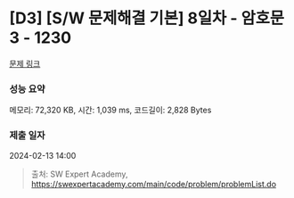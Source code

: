 # [D3] [S/W 문제해결 기본] 8일차 - 암호문3 - 1230 

[문제 링크](https://swexpertacademy.com/main/code/problem/problemDetail.do?contestProbId=AV14zIwqAHwCFAYD) 

### 성능 요약

메모리: 72,320 KB, 시간: 1,039 ms, 코드길이: 2,828 Bytes

### 제출 일자

2024-02-13 14:00



> 출처: SW Expert Academy, https://swexpertacademy.com/main/code/problem/problemList.do